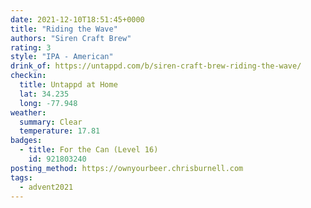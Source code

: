 ```yaml
---
date: 2021-12-10T18:51:45+0000
title: "Riding the Wave"
authors: "Siren Craft Brew"
rating: 3
style: "IPA - American"
drink_of: https://untappd.com/b/siren-craft-brew-riding-the-wave/
checkin:
  title: Untappd at Home
  lat: 34.235
  long: -77.948
weather:
  summary: Clear
  temperature: 17.81
badges:
  - title: For the Can (Level 16)
    id: 921803240
posting_method: https://ownyourbeer.chrisburnell.com
tags:
  - advent2021
---
```


